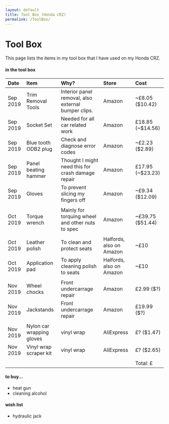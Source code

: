 ```yaml
---
layout: default
title: Tool Box (Honda CRZ)
permalink: /ToolBox/
---
```


# Tool Box

This page lists the items in my tool box that I have used on my Honda CRZ.


#### in the tool box 



| Date | Item  | Why? | Store | Cost | 
|:-----|:------|:-----|:------|:-----|
| Sep 2019 | Trim Removal Tools | Interior panel removal, also external bumper clips. | Amazon | ~£8.05 ($10.42) | 
| Sep 2019 | Socket Set | Needed for all car related work | Amazon | £18.85 (~$14.56) | 
| Sep 2019 | Blue tooth ODB2 plug | Check and diagnose error codes | Amazon | ~£2.23 ($2.89) | 
| Sep 2019 | Panel beating hammer | Thought I might need this for crash damage repair | Amazon | £17.95 (~$23.23) | 
| Sep 2019 | Gloves | To prevent slicing my fingers off | Amazon | ~£9.34 ($12.09) | 
|  |  |  |  |  | 
| Oct 2019 | Torque wrench | Mainly for torquing wheel and other nuts to spec | Amazon | ~£39.75 ($51.44) | 
|  |  |  |  |  | 
| Oct 2019 | Leather polish | To clean and protect seats | Halfords, also on Amazon | ~£10 | 
| Oct 2019 | Application pad | To apply cleaning polish to seats | Halfords, also on Amazon | ~£10 | 
|  |  |  |  |  | 
| Nov 2019 | Wheel chocks | Front undercarrage repair | Amazon | £2.99 ($?) | 
| Nov 2019 | Jackstands | Front undercarrage repair | Amazon | £19.99 ($?) | 
|  |  |  |  |  | 
| Nov 2019 | Nylon car wrapping gloves | vinyl wrap | AliExpress | £? ($1.47) | 
| Nov 2019 | Vinyl wrap scraper kit | vinyl wrap | AliExpress | £? ($2.65) | 
|  |  |  |  |  | 
|  |  |  |  | Total: £ | 


#### to buy...

* heat gun
* cleaning alcohol


#### wish list

* hydraulic jack

